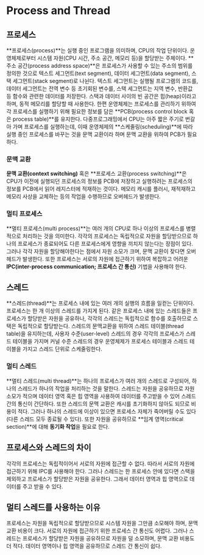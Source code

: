 # Process and Thread

## 프로세스

**프로세스(process)**는 실행 중인 프로그램을 의미하며, CPU의 작업 단위이다. 운영체제로부터 시스템 자원(CPU 시간, 주소 공간, 메모리 등)을 할당받는 주체이다. **주소 공간(process address space)**은 프로세스가 사용할 수 있는 주소의 범위를 정의한 것으로 텍스트 세그먼트(text segment), 데이터 세그먼트(data segment), 스택 세그먼트(stack segment)로 나뉜다. 텍스트 세그먼트는 실행될 프로그램의 코드를, 데이터 세그먼트는 전역 변수 등 초기회된 변수를, 스택 세그먼트는 지역 변수, 반환값 등 함수와 관련한 데이터를 저장한다. 스택과 데이터 사이의 빈 공간은 힙(heap)이라고 하며, 동적 메모리를 할당할 때 사용한다. 한편 운영체제는 프로세스를 관리하기 위하여 각 프로세스를 실행하기 위해 필요한 정보를 담은 **PCB(process control block 혹은 process table)**를 유지한다. 다중프로그래밍에서 CPU는 아주 짧은 주기로 번갈아 가며 프로세스를 실행하는데, 이때 운영체제의 **스케줄링(scheduling)**에 따라 실행 중인 프로세스를 바꾸는 것을 문맥 교환이라 하며 문맥 교환을 위하여 PCB가 필요하다.



### 문맥 교환

**문맥 교환(context switching)** 혹은 **프로세스 교환(process switching)**은 CPU가 이전에 실행되던 프로세스의 정보를 PCB에 저장하고 실행하려는 프로세스의 정보를 PCB에서 읽어 레지스터에 적재하는 것이다. 메모리 캐시를 플러시, 재적재하고 메모리 사상을 교체하는 등의 작업을 수행하므로 오버헤드가 발생한다.



### 멀티 프로세스

**멀티 프로세스(multi process)**는 여러 개의 CPU로 하나 이상의 프로세스를 병렬적으로 처리하는 것을 의미한다. 각각의 프로세스는 독립적으로 자원을 할당받으므로 하나의 프로세스가 종료되어도 다른 프로세스에게 영향을 끼치지 않는다는 장점이 있다. 그러나 각각 자원을 할당해야한다는 점에서 자원 소모가 크며, 문맥 교환이 잦다면 오버헤드가 발생한다. 또한 프로세스는 서로의 자원에 접근하기 위하여 복잡하고 어려운 **IPC(inter-process communication; 프로세스 간 통신)** 기법을 사용해야 한다.



## 스레드

**스레드(thread)**는 프로세스 내에 있는 여러 개의 실행의 흐름을 일컫는 단위이다. 프로세스는 한 개 이상의 스레드를 가지게 된다. 같은 프로세스 내에 있는 스레드들은 프로세스가 할당받은 자원을 공유하나, 각각의 스레드는 독립적으로 함수를 호출하므로 스택은 독립적으로 할당받는다. 스레드의 문맥교환을 위하여 스레드 테이블(thread table)을 유지하는데, 사용자 수준(user-level) 스레드의 경우 각각의 프로세스가 스레드 테이블을 가지며 커널 수준 스레드의 경우 운영체제가 프로세스 테이블과 스레드 테이블을 가지고 스레드 단위로 스케줄링한다.



### 멀티 스레드

**멀티 스레드(multi thread)**는 하나의 프로세스가 여러 개의 스레드로 구성되어, 하나의 스레드가 하나의 작업을 처리하는 것을 말한다. 스레드는 자원을 공유하므로 자원 소모가 적으며 데이터 영역 혹은 힙 영역을 사용하여 데이터를 주고받을 수 있어 스레드 간의 통신이 간단하다. 또한 스레드의 문맥 교환은 캐시를 초기화하지 않아도 되므로 비용이 적다. 그러나 하나의 스레드에 이상이 있으면 프로세스 자체가 죽어버릴 수도 있다(다른 스레드 모두 종료될 수 있다). 또한 자원을 공유하므로 **임계 영역(critical section)**에 대해 **동기화 작업**을 필요로 한다.



## 프로세스와 스레드의 차이

각각의 프로세스는 독립적이어서 서로의 자원에 접근할 수 없다. 따라서 서로의 자원에 접근하기 위해 IPC를 사용해야 한다. 그러나 스레드는 한 프로세스 안에 있다면 스택을 제외하고 프로세스가 할당받은 자원을 공유한다. 그래서 데이터 영역과 힙 영역으로 데이터를 주고 받을 수 있다.



## 멀티 스레드를 사용하는 이유

프로세스는 자원을 독립적으로 할당받으므로 시스템 자원을 그만큼 소모해야 하며, 문맥 교환 비용이 크다. 서로의 자원에 접근하기 위한 프로세스 간 통신도 어렵다. 그러나 스레드는 프로세스가 할당받은 자원을 공유하므로 자원을 덜 소모하며, 문맥 교환 비용도 더 적다. 데이터 영역이나 힙 영역을 공유하므로 스레드 간 통신이 쉽다.